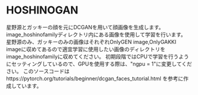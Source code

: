 # HOSHINOGAN
星野源とガッキーの顔を元にDCGANを用いて顔画像を生成します。
image_hoshinofamilyディレクトリ内にある画像を使用して学習を行います。
星野源のみ、ガッキーのみの画像はそれぞれOnlyGEN image,OnlyGAKKI imageに収めてあるので適宜学習に使用したい画像のディレクトリをimage_hoshinofamilyに収めてください。
初期段階ではCPUで学習を行うようにセッティングしているので、GPUを使用する際は、"ngpu = 1"に変更してください。
このソースコードはhttps://pytorch.org/tutorials/beginner/dcgan_faces_tutorial.html を参考に作成しています。
